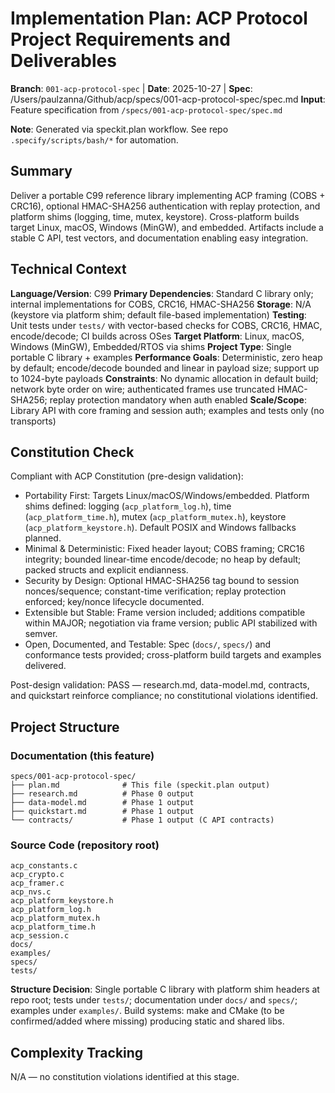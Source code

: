 # Implementation Plan: ACP Protocol Project Requirements and Deliverables

**Branch**: `001-acp-protocol-spec` | **Date**: 2025-10-27 | **Spec**: /Users/paulzanna/Github/acp/specs/001-acp-protocol-spec/spec.md
**Input**: Feature specification from `/specs/001-acp-protocol-spec/spec.md`

**Note**: Generated via speckit.plan workflow. See repo `.specify/scripts/bash/*` for automation.

## Summary

Deliver a portable C99 reference library implementing ACP framing (COBS + CRC16), optional HMAC-SHA256 authentication with replay protection, and platform shims (logging, time, mutex, keystore). Cross-platform builds target Linux, macOS, Windows (MinGW), and embedded. Artifacts include a stable C API, test vectors, and documentation enabling easy integration.

## Technical Context

**Language/Version**: C99
**Primary Dependencies**: Standard C library only; internal implementations for COBS, CRC16, HMAC-SHA256
**Storage**: N/A (keystore via platform shim; default file-based implementation)
**Testing**: Unit tests under `tests/` with vector-based checks for COBS, CRC16, HMAC, encode/decode; CI builds across OSes
**Target Platform**: Linux, macOS, Windows (MinGW), Embedded/RTOS via shims
**Project Type**: Single portable C library + examples
**Performance Goals**: Deterministic, zero heap by default; encode/decode bounded and linear in payload size; support up to 1024-byte payloads
**Constraints**: No dynamic allocation in default build; network byte order on wire; authenticated frames use truncated HMAC-SHA256; replay protection mandatory when auth enabled
**Scale/Scope**: Library API with core framing and session auth; examples and tests only (no transports)

## Constitution Check

Compliant with ACP Constitution (pre-design validation):

- Portability First: Targets Linux/macOS/Windows/embedded. Platform shims defined: logging (`acp_platform_log.h`), time (`acp_platform_time.h`), mutex (`acp_platform_mutex.h`), keystore (`acp_platform_keystore.h`). Default POSIX and Windows fallbacks planned.
- Minimal & Deterministic: Fixed header layout; COBS framing; CRC16 integrity; bounded linear-time encode/decode; no heap by default; packed structs and explicit endianness.
- Security by Design: Optional HMAC-SHA256 tag bound to session nonces/sequence; constant-time verification; replay protection enforced; key/nonce lifecycle documented.
- Extensible but Stable: Frame version included; additions compatible within MAJOR; negotiation via frame version; public API stabilized with semver.
- Open, Documented, and Testable: Spec (`docs/`, `specs/`) and conformance tests provided; cross-platform build targets and examples delivered.

Post-design validation: PASS — research.md, data-model.md, contracts, and quickstart reinforce compliance; no constitutional violations identified.

## Project Structure

### Documentation (this feature)

```text
specs/001-acp-protocol-spec/
├── plan.md              # This file (speckit.plan output)
├── research.md          # Phase 0 output
├── data-model.md        # Phase 1 output
├── quickstart.md        # Phase 1 output
└── contracts/           # Phase 1 output (C API contracts)
```

### Source Code (repository root)

```text
acp_constants.c
acp_crypto.c
acp_framer.c
acp_nvs.c
acp_platform_keystore.h
acp_platform_log.h
acp_platform_mutex.h
acp_platform_time.h
acp_session.c
docs/
examples/
specs/
tests/
```

**Structure Decision**: Single portable C library with platform shim headers at repo root; tests under `tests/`; documentation under `docs/` and `specs/`; examples under `examples/`. Build systems: make and CMake (to be confirmed/added where missing) producing static and shared libs.

## Complexity Tracking

N/A — no constitution violations identified at this stage.
